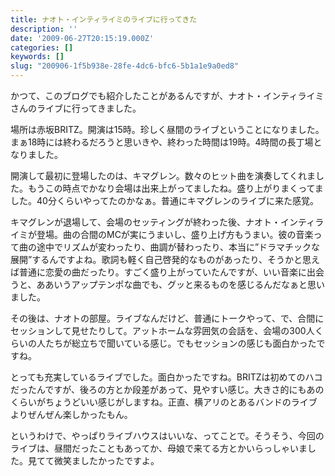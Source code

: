 ```yaml
---
title: ナオト・インティライミのライブに行ってきた
description: ''
date: '2009-06-27T20:15:19.000Z'
categories: []
keywords: []
slug: "200906-1f5b938e-28fe-4dc6-bfc6-5b1a1e9a0ed8"
---
```

かつて、このブログでも紹介したことがあるんですが、ナオト・インティライミさんのライブに行ってきました。

場所は赤坂BRITZ。開演は15時。珍しく昼間のライブということになりました。まぁ18時には終わるだろうと思いきや、終わった時間は19時。4時間の長丁場となりました。

開演して最初に登場したのは、キマグレン。数々のヒット曲を演奏してくれました。もうこの時点でかなり会場は出来上がってましたね。盛り上がりまくってました。40分くらいやってたのかなぁ。普通にキマグレンのライブに来た感覚。

キマグレンが退場して、会場のセッティングが終わった後、ナオト・インティライミが登場。曲の合間のMCが実にうまいし、盛り上げ方もうまい。彼の音楽って曲の途中でリズムが変わったり、曲調が替わったり、本当に”ドラマチックな展開”するんですよね。歌詞も軽く自己啓発的なものがあったり、そうかと思えば普通に恋愛の曲だったり。すごく盛り上がっていたんですが、いい音楽に出会うと、ああいうアップテンポな曲でも、グッと来るものを感じるんだなぁと思いました。

その後は、ナオトの部屋。ライブなんだけど、普通にトークやって、で、合間にセッションして見せたりして。アットホームな雰囲気の会話を、会場の300人くらいの人たちが総立ちで聞いている感じ。でもセッションの感じも面白かったですね。

とっても充実しているライブでした。面白かったですね。BRITZは初めてのハコだったんですが、後ろの方とか段差があって、見やすい感じ。大きさ的にもあのくらいがちょうどいい感じがしますね。正直、横アリのとあるバンドのライブよりぜんぜん楽しかったもん。

というわけで、やっぱりライブハウスはいいな、ってことで。そうそう、今回のライブは、昼間だったこともあってか、母娘で来てる方とかいらっしゃいました。見てて微笑ましたかったですよ。